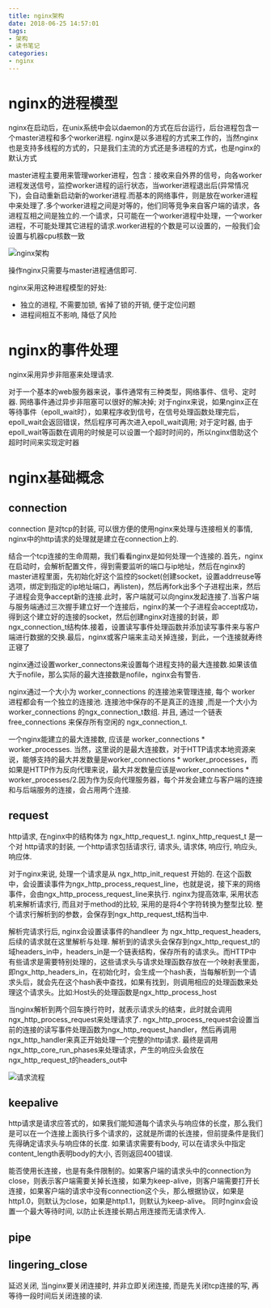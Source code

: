```yaml
---
title: nginx架构
date: 2018-06-25 14:57:01
tags: 
- 架构
- 读书笔记
categories:
- nginx
---
```


# nginx的进程模型 
nginx在启动后，在unix系统中会以daemon的方式在后台运行，后台进程包含一个master进程和多个worker进程. nginx是以多进程的方式来工作的，当然nginx也是支持多线程的方式的，只是我们主流的方式还是多进程的方式，也是nginx的默认方式

master进程主要用来管理worker进程，包含：接收来自外界的信号，向各worker进程发送信号，监控worker进程的运行状态，当worker进程退出后(异常情况下)，会自动重新启动新的worker进程.而基本的网络事件，则是放在worker进程中来处理了.多个worker进程之间是对等的，他们同等竞争来自客户端的请求，各进程互相之间是独立的.一个请求，只可能在一个worker进程中处理，一个worker进程，不可能处理其它进程的请求.worker进程的个数是可以设置的，一般我们会设置与机器cpu核数一致

![nginx架构](http://p3euxxfa8.bkt.clouddn.com/2018-06-25-15-00-15.png)

操作nginx只需要与master进程通信即可. 

nginx采用这种进程模型的好处:
- 独立的进程, 不需要加锁, 省掉了锁的开销, 便于定位问题
- 进程间相互不影响, 降低了风险

# nginx的事件处理
nginx采用异步非阻塞来处理请求. 

对于一个基本的web服务器来说，事件通常有三种类型，网络事件、信号、定时器. 网络事件通过异步非阻塞可以很好的解决掉; 对于nginx来说，如果nginx正在等待事件（epoll_wait时），如果程序收到信号，在信号处理函数处理完后，epoll_wait会返回错误，然后程序可再次进入epoll_wait调用; 对于定时器, 由于epoll_wait等函数在调用的时候是可以设置一个超时时间的，所以nginx借助这个超时时间来实现定时器

# nginx基础概念
## connection
connection 是对tcp的封装, 可以很方便的使用nginx来处理与连接相关的事情, nginx中的http请求的处理就是建立在connection上的.

结合一个tcp连接的生命周期，我们看看nginx是如何处理一个连接的.首先，nginx在启动时，会解析配置文件，得到需要监听的端口与ip地址，然后在nginx的master进程里面，先初始化好这个监控的socket(创建socket，设置addrreuse等选项，绑定到指定的ip地址端口，再listen)，然后再fork出多个子进程出来，然后子进程会竞争accept新的连接.此时，客户端就可以向nginx发起连接了.当客户端与服务端通过三次握手建立好一个连接后，nginx的某一个子进程会accept成功，得到这个建立好的连接的socket，然后创建nginx对连接的封装，即ngx_connection_t结构体.接着，设置读写事件处理函数并添加读写事件来与客户端进行数据的交换.最后，nginx或客户端来主动关掉连接，到此，一个连接就寿终正寝了

nginx通过设置worker_connectons来设置每个进程支持的最大连接数.如果该值大于nofile，那么实际的最大连接数是nofile，nginx会有警告. 

nginx通过一个大小为 worker_connections 的连接池来管理连接, 每个 worker 进程都会有一个独立的连接池. 连接池中保存的不是真正的连接 ,而是一个大小为 worker_connections 的ngx_connection_t数组. 并且, 通过一个链表 free_connections 来保存所有空闲的 ngx_connection_t. 

一个nginx能建立的最大连接数, 应该是 worker_connections * worker_processes. 当然，这里说的是最大连接数，对于HTTP请求本地资源来说，能够支持的最大并发数量是worker_connections * worker_processes，而如果是HTTP作为反向代理来说，最大并发数量应该是worker_connections * worker_processes/2.因为作为反向代理服务器，每个并发会建立与客户端的连接和与后端服务的连接，会占用两个连接.

## request
http请求, 在nginx中的结构体为 ngx_http_request_t. nginx_http_request_t 是一个对 http请求的封装, 一个http请求包括请求行, 请求头, 请求体, 响应行, 响应头, 响应体. 

对于nginx来说, 处理一个请求是从 ngx_http_init_request 开始的. 在这个函数中，会设置读事件为ngx_http_process_request_line，也就是说，接下来的网络事件，会由ngx_http_process_request_line来执行.  nginx为提高效率, 采用状态机来解析请求行, 而且对于method的比较, 采用的是将4个字符转换为整型比较. 整个请求行解析到的参数，会保存到ngx_http_request_t结构当中. 

解析完请求行后, nginx会设置读事件的handleer 为 ngx_http_request_headers, 后续的请求就在这里解析与处理. 解析到的请求头会保存到ngx_http_request_t的域headers_in中，headers_in是一个链表结构，保存所有的请求头。而HTTP中有些请求是需要特别处理的，这些请求头与请求处理函数存放在一个映射表里面，即ngx_http_headers_in，在初始化时，会生成一个hash表，当每解析到一个请求头后，就会先在这个hash表中查找，如果有找到，则调用相应的处理函数来处理这个请求头。比如:Host头的处理函数是ngx_http_process_host

当nginx解析到两个回车换行符时，就表示请求头的结束，此时就会调用ngx_http_process_request来处理请求了. ngx_http_process_request会设置当前的连接的读写事件处理函数为ngx_http_request_handler，然后再调用ngx_http_handler来真正开始处理一个完整的http请求. 最终是调用ngx_http_core_run_phases来处理请求，产生的响应头会放在ngx_http_request_t的headers_out中

![请求流程](http://p3euxxfa8.bkt.clouddn.com//18-6-25/60519689.jpg)

## keepalive
http请求是请求应答式的，如果我们能知道每个请求头与响应体的长度，那么我们是可以在一个连接上面执行多个请求的，这就是所谓的长连接，但前提条件是我们先得确定请求头与响应体的长度. 如果请求需要有body, 可以在请求头中指定content_length表明body的大小, 否则返回400错误. 

能否使用长连接，也是有条件限制的。如果客户端的请求头中的connection为close，则表示客户端需要关掉长连接，如果为keep-alive，则客户端需要打开长连接，如果客户端的请求中没有connection这个头，那么根据协议，如果是http1.0，则默认为close，如果是http1.1，则默认为keep-alive。 同时nginx会设置一个最大等待时间, 以防止长连接长期占用连接而无请求传入.

## pipe
## lingering_close
延迟关闭, 当nginx要关闭连接时, 并非立即关闭连接, 而是先关闭tcp连接的写, 再等待一段时间后关闭连接的读. 




